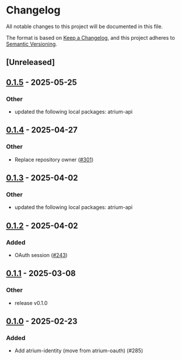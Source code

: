# Changelog

All notable changes to this project will be documented in this file.

The format is based on [Keep a Changelog](https://keepachangelog.com/en/1.0.0/),
and this project adheres to [Semantic Versioning](https://semver.org/spec/v2.0.0.html).

## [Unreleased]

## [0.1.5](https://github.com/atrium-rs/atrium/compare/atrium-identity-v0.1.4...atrium-identity-v0.1.5) - 2025-05-25

### Other

- updated the following local packages: atrium-api

## [0.1.4](https://github.com/atrium-rs/atrium/compare/atrium-identity-v0.1.3...atrium-identity-v0.1.4) - 2025-04-27

### Other

- Replace repository owner ([#301](https://github.com/atrium-rs/atrium/pull/301))

## [0.1.3](https://github.com/sugyan/atrium/compare/atrium-identity-v0.1.2...atrium-identity-v0.1.3) - 2025-04-02

### Other

- updated the following local packages: atrium-api

## [0.1.2](https://github.com/sugyan/atrium/compare/atrium-identity-v0.1.1...atrium-identity-v0.1.2) - 2025-04-02

### Added

- OAuth session ([#243](https://github.com/sugyan/atrium/pull/243))

## [0.1.1](https://github.com/sugyan/atrium/compare/atrium-identity-v0.1.0...atrium-identity-v0.1.1) - 2025-03-08

### Other

- release v0.1.0

## [0.1.0](https://github.com/sugyan/atrium/releases/tag/atrium-identity-v0.1.0) - 2025-02-23

### Added

- Add atrium-identity (move from atrium-oauth) (#285)
